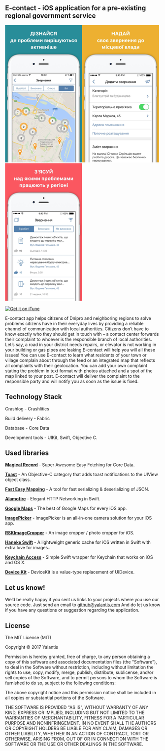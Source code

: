 ## E-contact - iOS application for a pre-existing regional government service
<img src="ScreenShots/1.jpg" width="250" /><img src="ScreenShots/2.jpg" width="250" /><img src="ScreenShots/3.jpg" width="250" />

<a href="https://itunes.apple.com/ua/app/e-contact/id1127753185?l=ru&mt=8"><img alt="Get it on iTune" src="https://rm-content.s3.amazonaws.com/565db6d831349bf032b4d428/462224/upload-77ecb980-abd3-11e5-b868-4555c93c8067.png"/></a>

E-contact app helps citizens of Dnipro and neighboring regions to solve problems citizens have in their everyday lives by providing a reliable channel of communication with local authorities. 
Citizens don’t have to know exactly who they should get in touch with – a contact center forwards their complaint to whoever is the responsible branch of local authorities.
Let’s say, a road in your district needs repairs, or elevator is not working in your building or gas pipes are leaking.E-contact will help you will all these issues!
You can use E-contact to learn what residents of your town or village complain about through the feed or an integrated map that reflects all complaints with their geolocation. 
You can add your own complaint stating the problem in text format with photos attached and a spot of the map linked to your post.
E-contact will deliver the complaint to the responsible party and will notify you as soon as the issue is fixed.


## Technology Stack

 Crashlog - Crashlitics
 
 Build delivery - Fabric
 
 Database - Core Data
 
 Development tools - UIKit, Swift, Objective C.

## Used libraries

[**Magical Record**](https://github.com/magicalpanda/MagicalRecord) - Super Awesome Easy Fetching for Core Data.

[**Toast**](https://github.com/scalessec/Toast) - An Objective-C category that adds toast notifications to the UIView object class.

[**Fast Easy Mapping**](https://github.com/Yalantis/FastEasyMapping) - A tool for fast serializing & deserializing of JSON.

[**Alamofire**](https://github.com/Alamofire/Alamofire) - Elegant HTTP Networking in Swift.

[**Google Maps**](https://developers.google.com/maps/documentation/ios-sdk/) - The best of Google Maps for every iOS app.

[**ImagePicker**](https://github.com/hyperoslo/ImagePicker) - ImagePicker is an all-in-one camera solution for your iOS app.

[**RSKImageCropper**](https://github.com/ruslanskorb/RSKImageCropper) - An image cropper / photo cropper for iOS.

[**Haneke Swift**](https://github.com/Haneke/HanekeSwift) - A lightweight generic cache for iOS written in Swift with extra love for images..

[**Keychain Access**](https://github.com/kishikawakatsumi/KeychainAccess) - Simple Swift wrapper for Keychain that works on iOS and OS X.

[**Device Kit**](https://github.com/dennisweissmann/DeviceKit) - DeviceKit is a value-type replacement of UIDevice.

## Let us know!

We’d be really happy if you sent us links to your projects where you use our source code. Just send an email to github@yalantis.com And do let us know if you have any questions or suggestion regarding the application.

## License

The MIT License (MIT)

Copyright © 2017 Yalantis

Permission is hereby granted, free of charge, to any person obtaining a copy
of this software and associated documentation files (the "Software"), to deal
in the Software without restriction, including without limitation the rights
to use, copy, modify, merge, publish, distribute, sublicense, and/or sell
copies of the Software, and to permit persons to whom the Software is
furnished to do so, subject to the following conditions:

The above copyright notice and this permission notice shall be included in
all copies or substantial portions of the Software.

THE SOFTWARE IS PROVIDED "AS IS", WITHOUT WARRANTY OF ANY KIND, EXPRESS OR
IMPLIED, INCLUDING BUT NOT LIMITED TO THE WARRANTIES OF MERCHANTABILITY,
FITNESS FOR A PARTICULAR PURPOSE AND NONINFRINGEMENT. IN NO EVENT SHALL THE
AUTHORS OR COPYRIGHT HOLDERS BE LIABLE FOR ANY CLAIM, DAMAGES OR OTHER
LIABILITY, WHETHER IN AN ACTION OF CONTRACT, TORT OR OTHERWISE, ARISING FROM,
OUT OF OR IN CONNECTION WITH THE SOFTWARE OR THE USE OR OTHER DEALINGS IN
THE SOFTWARE.


